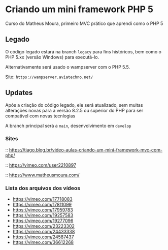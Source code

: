 # Criando um mini framework PHP 5

Curso do Matheus Moura, primeiro MVC prático que aprendi
como o PHP 5

## Legado

O código legado estará na branch `legacy` para fins históricos, bem como
o PHP 5.xx (versão Windows) para executá-lo.

Alternativamente será usado o wampserver com o PHP 5.5.

Site: `https://wampserver.aviatechno.net/`

## Updates
Após a criação do código legado, ele será atualizado, sem muitas alterações novas
para a versão 8.2.5 ou superior do PHP para ser compatível com novas tecnlogias

A branch principal será a `main`, desenvolvimento em `develop`

### Sites 
:: https://tiago.blog.br/video-aulas-criando-um-mini-framework-mvc-com-php/

:: https://vimeo.com/user2210897

:: https://www.matheusmoura.com/

### Lista dos arquivos dos vídeos
* https://vimeo.com/17718083
* https://vimeo.com/17811099
* https://vimeo.com/17959783
* https://vimeo.com/19257583
* https://vimeo.com/19277096
* https://vimeo.com/23223302
* https://vimeo.com/24433338
* https://vimeo.com/24587437
* https://vimeo.com/36612268